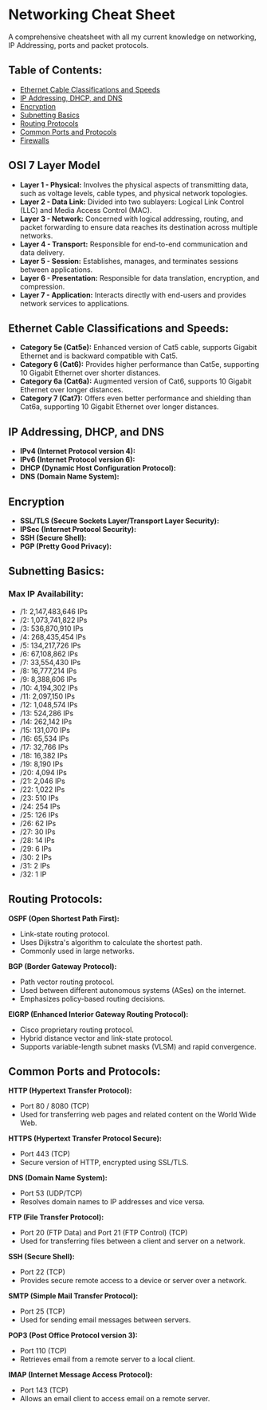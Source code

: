 # Networking Cheat Sheet

A comprehensive cheatsheet with all my current knowledge on networking, IP Addressing, ports and packet protocols.

## Table of Contents:

- [Ethernet Cable Classifications and Speeds](#ethernet-cable-classifications-and-speeds)
- [IP Addressing, DHCP, and DNS](#ip-addressing-dhcp-and-dns)
- [Encryption](#encryption)
- [Subnetting Basics](#subnetting-basics)
- [Routing Protocols](#routing-protocols)
- [Common Ports and Protocols](#common-ports-and-protocols)
- [Firewalls](#firewalls)

## OSI 7 Layer Model

- **Layer 1 - Physical:** Involves the physical aspects of transmitting data, such as voltage levels, cable types, and physical network topologies.
- **Layer 2 - Data Link:** Divided into two sublayers: Logical Link Control (LLC) and Media Access Control (MAC).
- **Layer 3 - Network:** Concerned with logical addressing, routing, and packet forwarding to ensure data reaches its destination across multiple networks.
- **Layer 4 - Transport:** Responsible for end-to-end communication and data delivery.
- **Layer 5 - Session:** Establishes, manages, and terminates sessions between applications.
- **Layer 6 - Presentation:** Responsible for data translation, encryption, and compression.
- **Layer 7 - Application:** Interacts directly with end-users and provides network services to applications.

## Ethernet Cable Classifications and Speeds:

- **Category 5e (Cat5e):** Enhanced version of Cat5 cable, supports Gigabit Ethernet and is backward compatible with Cat5.
- **Category 6 (Cat6):** Provides higher performance than Cat5e, supporting 10 Gigabit Ethernet over shorter distances.
- **Category 6a (Cat6a):** Augmented version of Cat6, supports 10 Gigabit Ethernet over longer distances.
- **Category 7 (Cat7):** Offers even better performance and shielding than Cat6a, supporting 10 Gigabit Ethernet over longer distances.

## IP Addressing, DHCP, and DNS

- **IPv4 (Internet Protocol version 4):**
- **IPv6 (Internet Protocol version 6):**
- **DHCP (Dynamic Host Configuration Protocol):**
- **DNS (Domain Name System):**

## Encryption

- **SSL/TLS (Secure Sockets Layer/Transport Layer Security):**
- **IPSec (Internet Protocol Security):**
- **SSH (Secure Shell):**
- **PGP (Pretty Good Privacy):**

## Subnetting Basics:

### Max IP Availability:

- /1: 2,147,483,646 IPs
- /2: 1,073,741,822 IPs
- /3: 536,870,910 IPs
- /4: 268,435,454 IPs
- /5: 134,217,726 IPs
- /6: 67,108,862 IPs
- /7: 33,554,430 IPs
- /8: 16,777,214 IPs
- /9: 8,388,606 IPs
- /10: 4,194,302 IPs
- /11: 2,097,150 IPs
- /12: 1,048,574 IPs
- /13: 524,286 IPs
- /14: 262,142 IPs
- /15: 131,070 IPs
- /16: 65,534 IPs
- /17: 32,766 IPs
- /18: 16,382 IPs
- /19: 8,190 IPs
- /20: 4,094 IPs
- /21: 2,046 IPs
- /22: 1,022 IPs
- /23: 510 IPs
- /24: 254 IPs
- /25: 126 IPs
- /26: 62 IPs
- /27: 30 IPs
- /28: 14 IPs
- /29: 6 IPs
- /30: 2 IPs
- /31: 2 IPs
- /32: 1 IP

## Routing Protocols:

 **OSPF (Open Shortest Path First):**
   - Link-state routing protocol.
   - Uses Dijkstra's algorithm to calculate the shortest path.
   - Commonly used in large networks.

 **BGP (Border Gateway Protocol):**
   - Path vector routing protocol.
   - Used between different autonomous systems (ASes) on the internet.
   - Emphasizes policy-based routing decisions.

 **EIGRP (Enhanced Interior Gateway Routing Protocol):**
   - Cisco proprietary routing protocol.
   - Hybrid distance vector and link-state protocol.
   - Supports variable-length subnet masks (VLSM) and rapid convergence.

## Common Ports and Protocols:

 **HTTP (Hypertext Transfer Protocol):**
   - Port 80 / 8080 (TCP)
   - Used for transferring web pages and related content on the World Wide Web.

 **HTTPS (Hypertext Transfer Protocol Secure):**
   - Port 443 (TCP)
   - Secure version of HTTP, encrypted using SSL/TLS.

 **DNS (Domain Name System):**
   - Port 53 (UDP/TCP)
   - Resolves domain names to IP addresses and vice versa.

 **FTP (File Transfer Protocol):**
   - Port 20 (FTP Data) and Port 21 (FTP Control) (TCP)
   - Used for transferring files between a client and server on a network.

 **SSH (Secure Shell):**
   - Port 22 (TCP)
   - Provides secure remote access to a device or server over a network.

 **SMTP (Simple Mail Transfer Protocol):**
   - Port 25 (TCP)
   - Used for sending email messages between servers.

 **POP3 (Post Office Protocol version 3):**
   - Port 110 (TCP)
   - Retrieves email from a remote server to a local client.

 **IMAP (Internet Message Access Protocol):**
   - Port 143 (TCP)
   - Allows an email client to access email on a remote server.